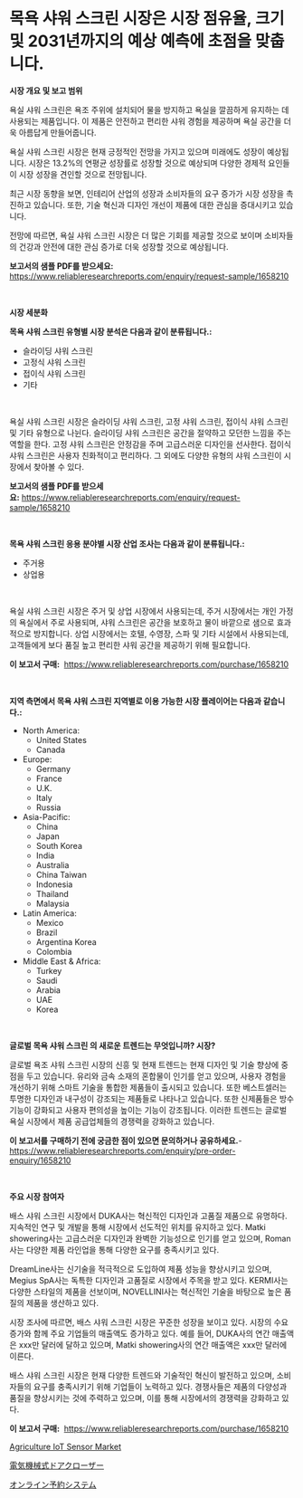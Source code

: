 <p><h1>목욕 샤워 스크린 시장은 시장 점유율, 크기 및 2031년까지의 예상 예측에 초점을 맞춥니다.</h1></p><p><strong>시장 개요 및 보고 범위</strong></p>
<p><p>욕실 샤워 스크린은 욕조 주위에 설치되어 물을 방지하고 욕실을 깔끔하게 유지하는 데 사용되는 제품입니다. 이 제품은 안전하고 편리한 샤워 경험을 제공하며 욕실 공간을 더욱 아름답게 만들어줍니다.</p><p>욕실 샤워 스크린 시장은 현재 긍정적인 전망을 가지고 있으며 미래에도 성장이 예상됩니다. 시장은 13.2%의 연평균 성장률로 성장할 것으로 예상되며 다양한 경제적 요인들이 시장 성장을 견인할 것으로 전망됩니다.</p><p>최근 시장 동향을 보면, 인테리어 산업의 성장과 소비자들의 요구 증가가 시장 성장을 촉진하고 있습니다. 또한, 기술 혁신과 디자인 개선이 제품에 대한 관심을 증대시키고 있습니다.</p><p>전망에 따르면, 욕실 샤워 스크린 시장은 더 많은 기회를 제공할 것으로 보이며 소비자들의 건강과 안전에 대한 관심 증가로 더욱 성장할 것으로 예상됩니다.</p></p>
<p><strong>보고서의 샘플 PDF를 받으세요:</strong> <a href="https://www.reliableresearchreports.com/enquiry/request-sample/1658210">https://www.reliableresearchreports.com/enquiry/request-sample/1658210</a></p>
<p>&nbsp;</p>
<p><strong>시장 세분화</strong></p>
<p><strong>목욕 샤워 스크린 유형별 시장 분석은 다음과 같이 분류됩니다.:</strong></p>
<p><ul><li>슬라이딩 샤워 스크린</li><li>고정식 샤워 스크린</li><li>접이식 샤워 스크린</li><li>기타</li></ul></p>
<p>&nbsp;</p>
<p><p>욕실 샤워 스크린 시장은 슬라이딩 샤워 스크린, 고정 샤워 스크린, 접이식 샤워 스크린 및 기타 유형으로 나뉜다. 슬라이딩 샤워 스크린은 공간을 절약하고 모던한 느낌을 주는 역할을 한다. 고정 샤워 스크린은 안정감을 주며 고급스러운 디자인을 선사한다. 접이식 샤워 스크린은 사용자 친화적이고 편리하다. 그 외에도 다양한 유형의 샤워 스크린이 시장에서 찾아볼 수 있다.</p></p>
<p><strong>보고서의 샘플 PDF를 받으세요:</strong>&nbsp;<a href="https://www.reliableresearchreports.com/enquiry/request-sample/1658210">https://www.reliableresearchreports.com/enquiry/request-sample/1658210</a></p>
<p>&nbsp;</p>
<p><strong> 목욕 샤워 스크린 응용 분야별 시장 산업 조사는 다음과 같이 분류됩니다.:</strong></p>
<p><ul><li>주거용</li><li>상업용</li></ul></p>
<p>&nbsp;</p>
<p><p>욕실 샤워 스크린 시장은 주거 및 상업 시장에서 사용되는데, 주거 시장에서는 개인 가정의 욕실에서 주로 사용되며, 샤워 스크린은 공간을 보호하고 물이 바깥으로 샘으로 효과적으로 방지합니다. 상업 시장에서는 호텔, 수영장, 스파 및 기타 시설에서 사용되는데, 고객들에게 보다 품질 높고 편리한 샤워 공간을 제공하기 위해 필요합니다.</p></p>
<p><strong>이 보고서 구매:</strong>&nbsp; <a href="https://www.reliableresearchreports.com/purchase/1658210">https://www.reliableresearchreports.com/purchase/1658210</a></p>
<p>&nbsp;</p>
<p><strong>지역 측면에서 목욕 샤워 스크린 지역별로 이용 가능한 시장 플레이어는 다음과 같습니다.:</strong></p>
<p><ul>
    <li>
        North America:
        <ul>
            <li>United States</li>
            <li>Canada</li>
        </ul>
    </li>
    <li>
        Europe:
        <ul>
            <li>Germany</li>
            <li>France</li>
            <li>U.K.</li>
            <li>Italy</li>
            <li>Russia</li>
        </ul>
    </li>
    <li>
        Asia-Pacific:
        <ul>
            <li>China</li>
            <li>Japan</li>
            <li>South Korea</li>
            <li>India</li>
            <li>Australia</li>
            <li>China Taiwan</li>
            <li>Indonesia</li>
            <li>Thailand</li>
            <li>Malaysia</li>
        </ul>
    </li>
    <li>
        Latin America:
        <ul>
            <li>Mexico</li>
            <li>Brazil</li>
            <li>Argentina Korea</li>
            <li>Colombia</li>
        </ul>
    </li>
    <li>
        Middle East & Africa:
        <ul>
            <li>Turkey</li>
            <li>Saudi</li>
            <li>Arabia</li>
            <li>UAE</li>
            <li>Korea</li>
        </ul>
    </li>
    </ul></p>
<p>&nbsp;</p>
<p><strong>글로벌 목욕 샤워 스크린 의 새로운 트렌드는 무엇입니까? 시장?</strong></p>
<p><p>글로벌 욕조 샤워 스크린 시장의 신흥 및 현재 트렌드는 현재 디자인 및 기술 향상에 중점을 두고 있습니다. 유리와 금속 소재의 혼합물이 인기를 얻고 있으며, 사용자 경험을 개선하기 위해 스마트 기술을 통합한 제품들이 출시되고 있습니다. 또한 베스트셀러는 투명한 디자인과 내구성이 강조되는 제품들로 나타나고 있습니다. 또한 신제품들은 방수 기능이 강화되고 사용자 편의성을 높이는 기능이 강조됩니다. 이러한 트렌드는 글로벌 욕실 시장에서 제품 공급업체들의 경쟁력을 강화하고 있습니다.</p></p>
<p><strong>이 보고서를 구매하기 전에 궁금한 점이 있으면 문의하거나 공유하세요.</strong>- <a href="https://www.reliableresearchreports.com/enquiry/pre-order-enquiry/1658210">https://www.reliableresearchreports.com/enquiry/pre-order-enquiry/1658210</a></p>
<p>&nbsp;</p>
<p><strong>주요 시장 참여자</strong></p>
<p><p>배스 샤워 스크린 시장에서 DUKA사는 혁신적인 디자인과 고품질 제품으로 유명하다. 지속적인 연구 및 개발을 통해 시장에서 선도적인 위치를 유지하고 있다. Matki showering사는 고급스러운 디자인과 완벽한 기능성으로 인기를 얻고 있으며, Roman사는 다양한 제품 라인업을 통해 다양한 요구를 충족시키고 있다.</p><p>DreamLine사는 신기술을 적극적으로 도입하여 제품 성능을 향상시키고 있으며, Megius SpA사는 독특한 디자인과 고품질로 시장에서 주목을 받고 있다. KERMI사는 다양한 스타일의 제품을 선보이며, NOVELLINI사는 혁신적인 기술을 바탕으로 높은 품질의 제품을 생산하고 있다.</p><p>시장 조사에 따르면, 배스 샤워 스크린 시장은 꾸준한 성장을 보이고 있다. 시장의 수요 증가와 함께 주요 기업들의 매출액도 증가하고 있다. 예를 들어, DUKA사의 연간 매출액은 xxx만 달러에 달하고 있으며, Matki showering사의 연간 매출액은 xxx만 달러에 이른다.</p><p>배스 샤워 스크린 시장은 현재 다양한 트렌드와 기술적인 혁신이 발전하고 있으며, 소비자들의 요구를 충족시키기 위해 기업들이 노력하고 있다. 경쟁사들은 제품의 다양성과 품질을 향상시키는 것에 주력하고 있으며, 이를 통해 시장에서의 경쟁력을 강화하고 있다.</p></p>
<p><strong>이 보고서 구매:</strong>&nbsp;&nbsp;<a href="https://www.reliableresearchreports.com/purchase/1658210">https://www.reliableresearchreports.com/purchase/1658210</a></p>
<p><p><a href="https://github.com/nicholepatriciadoylenwnrjr0/Market-Research-Report-List-1/blob/main/agriculture-iot-sensor-market.md">Agriculture IoT Sensor Market</a></p><p><a href="https://github.com/nemesis2824/Market-Research-Report-List-1/blob/main/613192313270.md">電気機械式ドアクローザー</a></p><p><a href="https://medium.com/@matteills7854/%E3%82%AA%E3%83%B3%E3%83%A9%E3%82%A4%E3%83%B3%E4%BA%88%E7%B4%84%E3%82%B7%E3%82%B9%E3%83%86%E3%83%A0%E3%81%AE%E5%B8%82%E5%A0%B4%E5%88%86%E6%9E%90-%E3%81%9D%E3%81%AEcagr-%E5%B8%82%E5%A0%B4%E3%82%BB%E3%82%B0%E3%83%A1%E3%83%B3%E3%83%86%E3%83%BC%E3%82%B7%E3%83%A7%E3%83%B3-%E3%81%8A%E3%82%88%E3%81%B3%E3%82%B0%E3%83%AD%E3%83%BC%E3%83%90%E3%83%AB%E7%94%A3%E6%A5%AD%E6%A6%82%E8%A6%B3-ec403dde295d">オンライン予約システム</a></p></p>
